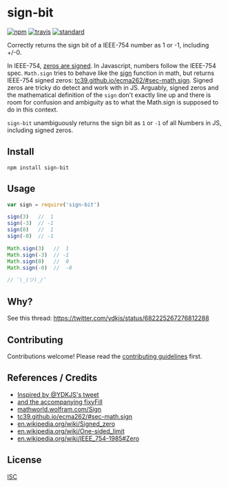 # sign-bit

[![npm][npm-image]][npm-url]
[![travis][travis-image]][travis-url]
[![standard][standard-image]][standard-url]

[npm-image]: https://img.shields.io/npm/v/sign-bit.svg?style=flat-square
[npm-url]: https://www.npmjs.com/package/sign-bit
[travis-image]: https://img.shields.io/travis/bcomnes/sign-bit.svg?style=flat-square
[travis-url]: https://travis-ci.org/bcomnes/sign-bit
[standard-image]: https://img.shields.io/badge/code%20style-standard-brightgreen.svg?style=flat-square
[standard-url]: http://npm.im/standard

Correctly returns the sign bit of a IEEE-754 number as 1 or -1, including +/-0.

In IEEE-754, [zeros are signed](https://en.wikipedia.org/wiki/Signed_zero).  In Javascript, numbers follow the IEEE-754 spec.  `Math.sign` tries to behave like the [sign](https://en.wikipedia.org/wiki/Sign_function) function in math, but returns IEEE-754 signed zeros: [tc39.github.io/ecma262/#sec-math.sign](https://tc39.github.io/ecma262/#sec-math.sign).  Signed zeros are tricky do detect and work with in JS.  Arguably, signed zeros and the mathematical definition of the `sign` don't exactly line up and there is room for confusion and ambiguity as to what the Math.sign is supposed to do in this context.

`sign-bit` unambiguously returns the sign bit as `1` or `-1` of all Numbers in JS, including signed zeros.

## Install

```
npm install sign-bit
```

## Usage

```js
var sign = require('sign-bit')

sign(3)   //  1
sign(-3)  // -1
sign(0)   //  1
sign(-0)  // -1

Math.sign(3)   //  1
Math.sign(-3)  // -1
Math.sign(0)   //  0
Math.sign(-0)  //  -0

// ¯\_(ツ)_/¯
```

## Why?

See this thread: https://twitter.com/ydkjs/status/682225267276812288

## Contributing

Contributions welcome! Please read the [contributing guidelines](CONTRIBUTING.md) first.

## References / Credits

- [Inspired by @YDKJS's tweet](https://twitter.com/ydkjs/status/682225267276812288)
- [and the accompanying fixyFill](https://twitter.com/YDKJS/status/682226598683095040)
- [mathworld.wolfram.com/Sign](http://mathworld.wolfram.com/Sign.html)
- [tc39.github.io/ecma262/#sec-math.sign](https://tc39.github.io/ecma262/#sec-math.sign)
- [en.wikipedia.org/wiki/Signed_zero](https://en.wikipedia.org/wiki/Signed_zero)
- [en.wikipedia.org/wiki/One-sided_limit](https://en.wikipedia.org/wiki/One-sided_limit)
- [en.wikipedia.org/wiki/IEEE_754-1985#Zero](https://en.wikipedia.org/wiki/IEEE_754-1985#Zero)

## License

[ISC](LICENSE)
